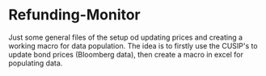 # Refunding-Monitor
Just some general files of the setup od updating prices and creating a working macro for data population. The idea is to firstly use the CUSIP's to update bond prices (Bloomberg data), then create a macro in excel for populating data.

